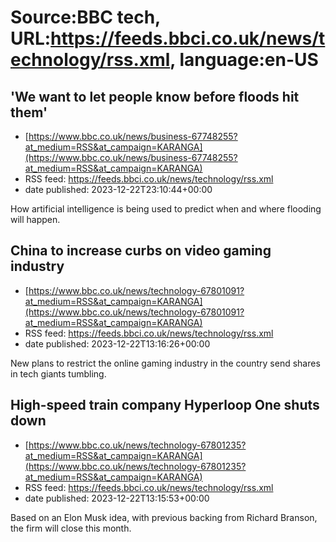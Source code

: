 # Source:BBC tech, URL:https://feeds.bbci.co.uk/news/technology/rss.xml, language:en-US

## 'We want to let people know before floods hit them'
 - [https://www.bbc.co.uk/news/business-67748255?at_medium=RSS&at_campaign=KARANGA](https://www.bbc.co.uk/news/business-67748255?at_medium=RSS&at_campaign=KARANGA)
 - RSS feed: https://feeds.bbci.co.uk/news/technology/rss.xml
 - date published: 2023-12-22T23:10:44+00:00

How artificial intelligence is being used to predict when and where flooding will happen.

## China to increase curbs on video gaming industry
 - [https://www.bbc.co.uk/news/technology-67801091?at_medium=RSS&at_campaign=KARANGA](https://www.bbc.co.uk/news/technology-67801091?at_medium=RSS&at_campaign=KARANGA)
 - RSS feed: https://feeds.bbci.co.uk/news/technology/rss.xml
 - date published: 2023-12-22T13:16:26+00:00

New plans to restrict the online gaming industry in the country send shares in tech giants tumbling.

## High-speed train company Hyperloop One shuts down
 - [https://www.bbc.co.uk/news/technology-67801235?at_medium=RSS&at_campaign=KARANGA](https://www.bbc.co.uk/news/technology-67801235?at_medium=RSS&at_campaign=KARANGA)
 - RSS feed: https://feeds.bbci.co.uk/news/technology/rss.xml
 - date published: 2023-12-22T13:15:53+00:00

Based on an Elon Musk idea, with previous backing from Richard Branson, the firm will close this month.


